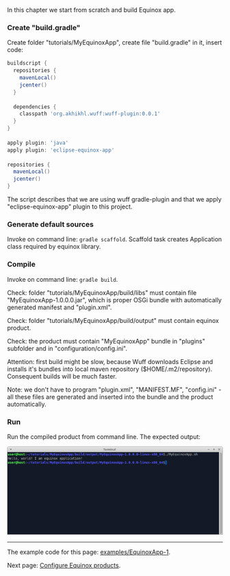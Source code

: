 In this chapter we start from scratch and build Equinox app.

### Create "build.gradle"

Create folder "tutorials/MyEquinoxApp", create file "build.gradle" in it, insert code:

```groovy
buildscript {
  repositories {
    mavenLocal()
    jcenter()
  }
  
  dependencies {
    classpath 'org.akhikhl.wuff:wuff-plugin:0.0.1'
  }
}

apply plugin: 'java'
apply plugin: 'eclipse-equinox-app'

repositories {
  mavenLocal()
  jcenter()
}
```

The script describes that we are using wuff gradle-plugin
and that we apply "eclipse-equinox-app" plugin to this project.

### Generate default sources

Invoke on command line: `gradle scaffold`. Scaffold task creates Application class required by equinox library.

### Compile

Invoke on command line: `gradle build`.

Check: folder "tutorials/MyEquinoxApp/build/libs" must contain file "MyEquinoxApp-1.0.0.0.jar", which is proper OSGi bundle with automatically generated manifest and "plugin.xml".

Check: folder "tutorials/MyEquinoxApp/build/output" must contain equinox product.

Check: the product must contain "MyEquinoxApp" bundle in "plugins" subfolder and in "configuration/config.ini".

Attention: first build might be slow, because Wuff downloads Eclipse and installs it's bundles into local maven repository ($HOME/.m2/repository). Consequent builds will be much faster.

Note: we don't have to program "plugin.xml", "MANIFEST.MF", "config.ini" - all these files are generated and inserted into the bundle and the product automatically.

### Run

Run the compiled product from command line. The expected output:
 
 ![EquinoxApp-1-run-1](images/EquinoxApp-1-run-1.png "EquinoxApp-1-run-1")

---

The example code for this page: [examples/EquinoxApp-1](../tree/master/examples/EquinoxApp-1).

Next page: [Configure Equinox products](Configure-Equinox-products).